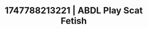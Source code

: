 ---
categories:
- Shadow play
- Teacher fantasy
- Dirty whispers
- Erotic friction
- Pleasure mapping
image: /assets/images/1747788213221.jpg
layout: post
seo:
  description: Featured content with exclusive ABDL Play, Scat Fetish. HD images available.
  keywords: ABDL Play, Scat Fetish
  og_image: /assets/images/1747788213221.jpg
  schema_type: VisualArtwork
tags:
- ABDL Play
- '#1747788213221'
- Scat Fetish
title: 1747788213221 | ABDL Play Scat Fetish
---
